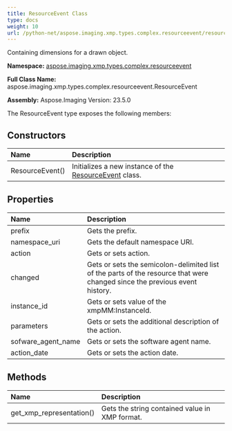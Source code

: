 ```yaml
---
title: ResourceEvent Class
type: docs
weight: 10
url: /python-net/aspose.imaging.xmp.types.complex.resourceevent/resourceevent/
---
```


Containing dimensions for a drawn object.

**Namespace:** [aspose.imaging.xmp.types.complex.resourceevent](/imaging/python-net/aspose.imaging.xmp.types.complex.resourceevent/)

**Full Class Name:** aspose.imaging.xmp.types.complex.resourceevent.ResourceEvent

**Assembly:**  Aspose.Imaging Version: 23.5.0

The ResourceEvent type exposes the following members:
## **Constructors**
|**Name**|**Description**|
| :- | :- |
|ResourceEvent()|Initializes a new instance of the [ResourceEvent](/imaging/python-net/aspose.imaging.xmp.types.complex.resourceevent/resourceevent/) class.|
## **Properties**
|**Name**|**Description**|
| :- | :- |
|prefix|Gets the prefix.|
|namespace_uri|Gets the default namespace URI.|
|action|Gets or sets action.|
|changed|Gets or sets the semicolon-delimited list of the parts of the resource that were changed since the previous event history.|
|instance_id|Gets or sets value of the xmpMM:InstanceId.|
|parameters|Gets or sets the additional description of the action.|
|sofware_agent_name|Gets or sets the software agent name.|
|action_date|Gets or sets the action date.|
## **Methods**
|**Name**|**Description**|
| :- | :- |
|get_xmp_representation()|Gets the string contained value in XMP format.|
